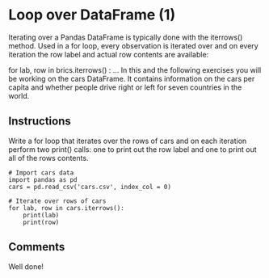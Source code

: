 # Loop over DataFrame (1)
Iterating over a Pandas DataFrame is typically done with the iterrows() method. Used in a for loop, every observation is iterated over and on every iteration the row label and actual row contents are available:

for lab, row in brics.iterrows() :
    ...
In this and the following exercises you will be working on the cars DataFrame. It contains information on the cars per capita and whether people drive right or left for seven countries in the world.

## Instructions
Write a for loop that iterates over the rows of cars and on each iteration perform two print() calls: one to print out the row label and one to print out all of the rows contents.

```{python}
# Import cars data
import pandas as pd
cars = pd.read_csv('cars.csv', index_col = 0)

# Iterate over rows of cars
for lab, row in cars.iterrows():
    print(lab)
    print(row)
```

## Comments
Well done!
